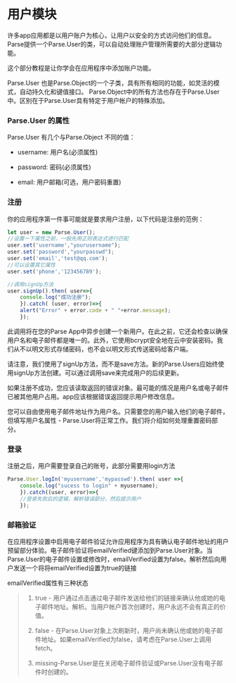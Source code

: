 # 用户模块

许多app应用都是以用户账户为核心，让用户以安全的方式访问他们的信息。Parse提供一个Parse.User的类，可以自动处理账户管理所需要的大部分逻辑功能。

这个部分教程是让你学会在应用程序中添加账户功能。

Parse.User 也是Parse.Object的一个子类，具有所有相同的功能，如灵活的模式，自动持久化和键值接口。 Parse.Object中的所有方法也存在于Parse.User中。区别在于Parse.User具有特定于用户帐户的特殊添加。

### Parse.User 的属性

Parse.User 有几个与Parse.Object 不同的值：

* username: 用户名\(必须属性\)

* password: 密码\(必须属性\)

* email: 用户邮箱\(可选，用户密码重置\)

### 注册

你的应用程序第一件事可能就是要求用户注册，以下代码是注册的范例：

```js
let user = new Parse.User();
//设置一下属性之前，一般先用正则表达式进行匹配
user.set('username',"yourusername");
user.set('password',"yourpasswd");
user.set('email','test@qq.com');
//可以设置其它属性
user.set('phone','123456789');

//调用signUp方法
user.signUp().then( user=>{
    console.log("成功注册");
    }).catch( (user, error)=>{
    alert("Error" + error.code + " "+error.message);
    });
```

此调用将在您的Parse App中异步创建一个新用户。在此之前，它还会检查以确保用户名和电子邮件都是唯一的。此外，它使用bcrypt安全地在云中安装密码。我们从不以明文形式存储密码，也不会以明文形式传送密码给客户端。

请注意，我们使用了signUp方法，而不是save方法。新的Parse.Users应始终使用signUp方法创建。可以通过调用save来完成用户的后续更新。

如果注册不成功，您应该读取返回的错误对象。最可能的情况是用户名或电子邮件已被其他用户占用。app应该根据错误返回提示用户修改信息。

您可以自由使用电子邮件地址作为用户名。只需要您的用户输入他们的电子邮件，但填写用户名属性 - Parse.User将正常工作。我们将介绍如何处理重置密码部分。

### 登录

注册之后，用户需要登录自己的账号，此部分需要用login方法

```js
Parse.User.logIn('myusername','mypasswd').then( user =>{
    console.log("sucess to login" + myusername);
    }).catch((user, error)=>{
    //登录失败后的逻辑，解析错误部分，然后提示用户
    });
```

### 邮箱验证

在应用程序设置中启用电子邮件验证允许应用程序为具有确认电子邮件地址的用户预留部分体验。电子邮件验证将emailVerified键添加到Parse.User对象。当Parse.User的电子邮件设置或修改时，emailVerified设置为false。解析然后向用户发送一个将将emailVerified设置为true的链接

emailVerified属性有三种状态

> 1. true - 用户通过点击通过电子邮件发送给他们的链接来确认他或她的电子邮件地址。解析。当用户帐户首次创建时，用户永远不会有真正的价值。
> 2. false - 在Parse.User对象上次刷新时，用户尚未确认他或她的电子邮件地址。如果emailVerified为false，请考虑在Parse.User上调用fetch。
>
> 3. missing-Parse.User是在关闭电子邮件验证或Parse.User没有电子邮件时创建的。

```js

```



